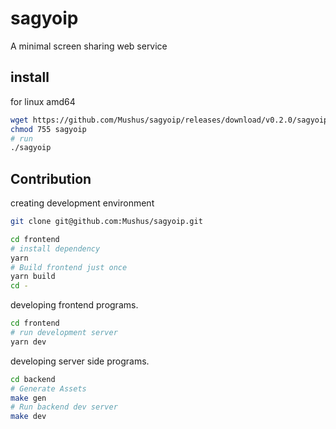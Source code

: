 # sagyoip

A minimal screen sharing web service

## install

for linux amd64

```bash
wget https://github.com/Mushus/sagyoip/releases/download/v0.2.0/sagyoip -O sagyoip
chmod 755 sagyoip
# run
./sagyoip
```

## Contribution

creating development environment

```bash
git clone git@github.com:Mushus/sagyoip.git

cd frontend
# install dependency
yarn
# Build frontend just once
yarn build
cd -
```

developing frontend programs.

```bash
cd frontend
# run development server
yarn dev
```

developing server side programs.

``` bash
cd backend
# Generate Assets
make gen
# Run backend dev server
make dev
```